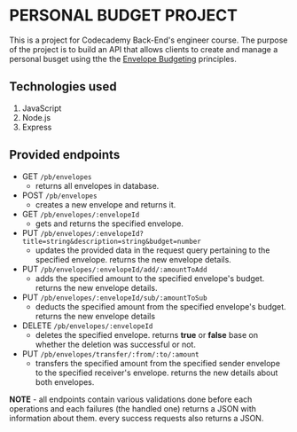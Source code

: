 # PERSONAL BUDGET PROJECT

This is a project for Codecademy Back-End's engineer course.
The purpose of the project is to build an API that allows clients to create and manage a personal busget using tthe the [Envelope Budgeting](https://www.thebalance.com/what-is-envelope-budgeting-1293682) principles. 

## Technologies used
1. JavaScript
2. Node.js
3. Express


## Provided endpoints
- GET `/pb/envelopes`
    - returns all envelopes in database.
- POST `/pb/envelopes`
    - creates a new envelope and returns it.
- GET `/pb/envelopes/:envelopeId`
    - gets and returns the specified envelope.
- PUT `/pb/envelopes/:envelopeId?title=string&description=string&budget=number`
    - updates the provided data in the request query pertaining to the specified envelope. returns the new envelope details.
- PUT `/pb/envelopes/:envelopeId/add/:amountToAdd`
    - adds the specified amount to the specified envelope's budget. returns the new envelope details.
- PUT `/pb/envelopes/:envelopeId/sub/:amountToSub`
    - deducts the specified amount from the specified envelope's budget. returns the new envelope details
- DELETE `/pb/envelopes/:envelopeId`
    - deletes the specified envelope. returns **true** or **false** base on whether the deletion was successful or not.
- PUT `/pb/envelopes/transfer/:from/:to/:amount`
    - transfers the specified amount from the specified sender envelope to the specified receiver's envelope. returns the new details about both envelopes.

**NOTE** - all endpoints contain various validations done before each operations and each failures (the handled one) returns a JSON with information about them. every success requests also returns a JSON. 